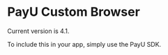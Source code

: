 PayU Custom Browser
===================

Current version is 4.1.

To include this in your app, simply use the PayU SDK.
